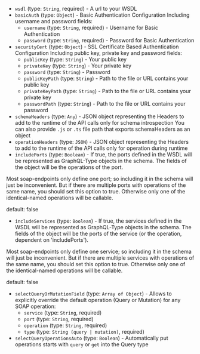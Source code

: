 
* `wsdl` (type: `String`, required) - A url to your WSDL
* `basicAuth` (type: `Object`) - Basic Authentication Configuration
Including username and password fields: 
  * `username` (type: `String`, required) - Username for Basic Authentication
  * `password` (type: `String`, required) - Password for Basic Authentication
* `securityCert` (type: `Object`) - SSL Certificate Based Authentication Configuration
Including public key, private key and password fields: 
  * `publicKey` (type: `String`) - Your public key
  * `privateKey` (type: `String`) - Your private key
  * `password` (type: `String`) - Password
  * `publicKeyPath` (type: `String`) - Path to the file or URL contains your public key
  * `privateKeyPath` (type: `String`) - Path to the file or URL contains your private key
  * `passwordPath` (type: `String`) - Path to the file or URL contains your password
* `schemaHeaders` (type: `Any`) - JSON object representing the Headers to add to the runtime of the API calls only for schema introspection
You can also provide `.js` or `.ts` file path that exports schemaHeaders as an object
* `operationHeaders` (type: `JSON`) - JSON object representing the Headers to add to the runtime of the API calls only for operation during runtime
* `includePorts` (type: `Boolean`) - If true, the ports defined in the WSDL will be represented as GraphQL-Type objects in the schema.
The fields of the object will be the operations of the port.

Most soap-endpoints only define one port; so including it in the schema will just be inconvenient.
But if there are multiple ports with operations of the same name, you should set this option to true.
Otherwise only one of the identical-named operations will be callable.

default: false
* `includeServices` (type: `Boolean`) - If true, the services defined in the WSDL will be represented as GraphQL-Type objects in the schema.
The fields of the object will be the ports of the service (or the operation, dependent on 'includePorts').

Most soap-endpoints only define one service; so including it in the schema will just be inconvenient.
But if there are multiple services with operations of the same name, you should set this option to true.
Otherwise only one of the identical-named operations will be callable.

default: false
* `selectQueryOrMutationField` (type: `Array of Object`) - Allows to explicitly override the default operation (Query or Mutation) for any SOAP operation: 
  * `service` (type: `String`, required)
  * `port` (type: `String`, required)
  * `operation` (type: `String`, required)
  * `type` (type: `String (query | mutation)`, required)
* `selectQueryOperationsAuto` (type: `Boolean`) - Automatically put operations starts with `query` or `get` into the Query type